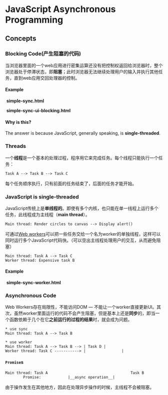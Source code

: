 # JavaScript Asynchronous Programming

## Concepts

### Blocking Code(产生阻塞的代码)

当浏览器里面的一个web应用进行密集运算还没有把控制权返回给浏览器时，整个浏览器处于停滞状态，即**阻塞**；此时浏览器无法继续处理用户的输入并执行其他任务，直到web应用交回处理器的控制。

#### Example

​	**simple-sync.html**

​	**simple-sync-ui-blocking.html**

#### Why is this?

The answer is because JavaScript, generally speaking, is **single-threaded**.

### Threads

一个**线程**是一个基本的处理过程，程序用它来完成任务。每个线程只能执行一个任务：

```text
Task A --> Task B --> Task C
```

每个任务顺序执行，只有前面的任务结束了，后面的任务才能开始。

### JavaScript is single-threaded

JavaScript传统上是**单线程的**。即使有多个内核，也只能在单一线程上运行多个任务，此线程成为主线程（**main thread**）。

```text
Main thread: Render circles to canvas --> Display alert()
```

可通过[Web workers](https://developer.mozilla.org/en-US/docs/Web/API/Web_Workers_API)可以把一些任务交给一个名为worker的单独线程，这样可以同时运行多个JavaScript代码快。（可以空出主线程处理用户的交互，从而避免阻塞）

```text
Main thread: Task A --> Task C
Worker thread: Expensive task B
```

#### Example

​	**simple-sync-worker.html**

### Asynchronous Code

Web Workers存在局限性，不能访问DOM — 不能让一个worker直接更新UI。其次，虽然worker里面运行的代码不会产生阻塞，但是基本上还是**同步**的，即当一个函数依赖于几个在它**之前运行的过程的结果**时，就会成为问题。

```text
* use sync
Main thread: Task A --> Task B

* use worker
Main thread: Task A --> Task B --> | Task D |
Worker thread: Task C -----------> |				|
```

#### `Promise`s

```text
Main thread: Task A										Task B
		Promise: 			|__async operation__|
```

由于操作发生在其他地方，因此在处理异步操作的时候，主线程不会被阻塞。
